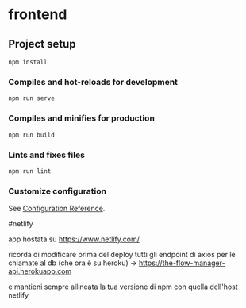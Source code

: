 # frontend

## Project setup

```
npm install
```

### Compiles and hot-reloads for development

```
npm run serve
```

### Compiles and minifies for production

```
npm run build
```

### Lints and fixes files

```
npm run lint
```

### Customize configuration

See [Configuration Reference](https://cli.vuejs.org/config/).

#netlify

app hostata su https://www.netlify.com/

ricorda di modificare prima del deploy tutti gli endpoint di axios per le chiamate al db (che ora è su heroku) -> https://the-flow-manager-api.herokuapp.com

e mantieni sempre allineata la tua versione di npm con quella dell'host netlify

